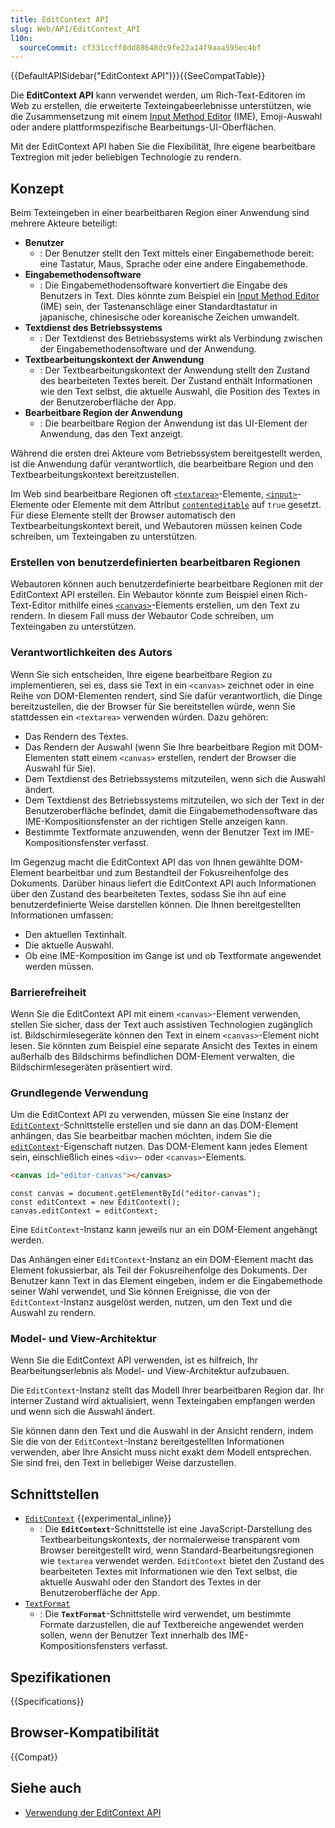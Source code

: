 ```yaml
---
title: EditContext API
slug: Web/API/EditContext_API
l10n:
  sourceCommit: cf331ccff0dd88648dc9fe22a14f9aaa595ec4bf
---
```


{{DefaultAPISidebar("EditContext API")}}{{SeeCompatTable}}

Die **EditContext API** kann verwendet werden, um Rich-Text-Editoren im Web zu erstellen, die erweiterte Texteingabeerlebnisse unterstützen, wie die Zusammensetzung mit einem [Input Method Editor](/de/docs/Glossary/Input_Method_Editor) (IME), Emoji-Auswahl oder andere plattformspezifische Bearbeitungs-UI-Oberflächen.

Mit der EditContext API haben Sie die Flexibilität, Ihre eigene bearbeitbare Textregion mit jeder beliebigen Technologie zu rendern.

## Konzept

Beim Texteingeben in einer bearbeitbaren Region einer Anwendung sind mehrere Akteure beteiligt:

- **Benutzer**
  - : Der Benutzer stellt den Text mittels einer Eingabemethode bereit: eine Tastatur, Maus, Sprache oder eine andere Eingabemethode.
- **Eingabemethodensoftware**
  - : Die Eingabemethodensoftware konvertiert die Eingabe des Benutzers in Text. Dies könnte zum Beispiel ein [Input Method Editor](/de/docs/Glossary/Input_Method_Editor) (IME) sein, der Tastenanschläge einer Standardtastatur in japanische, chinesische oder koreanische Zeichen umwandelt.
- **Textdienst des Betriebssystems**
  - : Der Textdienst des Betriebssystems wirkt als Verbindung zwischen der Eingabemethodensoftware und der Anwendung.
- **Textbearbeitungskontext der Anwendung**
  - : Der Textbearbeitungskontext der Anwendung stellt den Zustand des bearbeiteten Textes bereit. Der Zustand enthält Informationen wie den Text selbst, die aktuelle Auswahl, die Position des Textes in der Benutzeroberfläche der App.
- **Bearbeitbare Region der Anwendung**
  - : Die bearbeitbare Region der Anwendung ist das UI-Element der Anwendung, das den Text anzeigt.

Während die ersten drei Akteure vom Betriebssystem bereitgestellt werden, ist die Anwendung dafür verantwortlich, die bearbeitbare Region und den Textbearbeitungskontext bereitzustellen.

Im Web sind bearbeitbare Regionen oft [`<textarea>`](/de/docs/Web/HTML/Element/textarea)-Elemente, [`<input>`](/de/docs/Web/HTML/Element/input)-Elemente oder Elemente mit dem Attribut [`contenteditable`](/de/docs/Web/HTML/Global_attributes/contenteditable) auf `true` gesetzt. Für diese Elemente stellt der Browser automatisch den Textbearbeitungskontext bereit, und Webautoren müssen keinen Code schreiben, um Texteingaben zu unterstützen.

### Erstellen von benutzerdefinierten bearbeitbaren Regionen

Webautoren können auch benutzerdefinierte bearbeitbare Regionen mit der EditContext API erstellen. Ein Webautor könnte zum Beispiel einen Rich-Text-Editor mithilfe eines [`<canvas>`](/de/docs/Web/HTML/Element/canvas)-Elements erstellen, um den Text zu rendern. In diesem Fall muss der Webautor Code schreiben, um Texteingaben zu unterstützen.

### Verantwortlichkeiten des Autors

Wenn Sie sich entscheiden, Ihre eigene bearbeitbare Region zu implementieren, sei es, dass sie Text in ein `<canvas>` zeichnet oder in eine Reihe von DOM-Elementen rendert, sind Sie dafür verantwortlich, die Dinge bereitzustellen, die der Browser für Sie bereitstellen würde, wenn Sie stattdessen ein `<textarea>` verwenden würden. Dazu gehören:

- Das Rendern des Textes.
- Das Rendern der Auswahl (wenn Sie Ihre bearbeitbare Region mit DOM-Elementen statt einem `<canvas>` erstellen, rendert der Browser die Auswahl für Sie).
- Dem Textdienst des Betriebssystems mitzuteilen, wenn sich die Auswahl ändert.
- Dem Textdienst des Betriebssystems mitzuteilen, wo sich der Text in der Benutzeroberfläche befindet, damit die Eingabemethodensoftware das IME-Kompositionsfenster an der richtigen Stelle anzeigen kann.
- Bestimmte Textformate anzuwenden, wenn der Benutzer Text im IME-Kompositionsfenster verfasst.

Im Gegenzug macht die EditContext API das von Ihnen gewählte DOM-Element bearbeitbar und zum Bestandteil der Fokusreihenfolge des Dokuments. Darüber hinaus liefert die EditContext API auch Informationen über den Zustand des bearbeiteten Textes, sodass Sie ihn auf eine benutzerdefinierte Weise darstellen können. Die Ihnen bereitgestellten Informationen umfassen:

- Den aktuellen Textinhalt.
- Die aktuelle Auswahl.
- Ob eine IME-Komposition im Gange ist und ob Textformate angewendet werden müssen.

### Barrierefreiheit

Wenn Sie die EditContext API mit einem `<canvas>`-Element verwenden, stellen Sie sicher, dass der Text auch assistiven Technologien zugänglich ist. Bildschirmlesegeräte können den Text in einem `<canvas>`-Element nicht lesen. Sie könnten zum Beispiel eine separate Ansicht des Textes in einem außerhalb des Bildschirms befindlichen DOM-Element verwalten, die Bildschirmlesegeräten präsentiert wird.

### Grundlegende Verwendung

Um die EditContext API zu verwenden, müssen Sie eine Instanz der [`EditContext`](/de/docs/Web/API/EditContext)-Schnittstelle erstellen und sie dann an das DOM-Element anhängen, das Sie bearbeitbar machen möchten, indem Sie die [`editContext`](/de/docs/Web/API/HTMLElement/editContext)-Eigenschaft nutzen. Das DOM-Element kann jedes Element sein, einschließlich eines `<div>`- oder `<canvas>`-Elements.

```html
<canvas id="editor-canvas"></canvas>
```

```js-nolint
const canvas = document.getElementById("editor-canvas");
const editContext = new EditContext();
canvas.editContext = editContext;
```

Eine `EditContext`-Instanz kann jeweils nur an ein DOM-Element angehängt werden.

Das Anhängen einer `EditContext`-Instanz an ein DOM-Element macht das Element fokussierbar, als Teil der Fokusreihenfolge des Dokuments. Der Benutzer kann Text in das Element eingeben, indem er die Eingabemethode seiner Wahl verwendet, und Sie können Ereignisse, die von der `EditContext`-Instanz ausgelöst werden, nutzen, um den Text und die Auswahl zu rendern.

### Model- und View-Architektur

Wenn Sie die EditContext API verwenden, ist es hilfreich, Ihr Bearbeitungserlebnis als Model- und View-Architektur aufzubauen.

Die `EditContext`-Instanz stellt das Modell Ihrer bearbeitbaren Region dar. Ihr interner Zustand wird aktualisiert, wenn Texteingaben empfangen werden und wenn sich die Auswahl ändert.

Sie können dann den Text und die Auswahl in der Ansicht rendern, indem Sie die von der `EditContext`-Instanz bereitgestellten Informationen verwenden, aber Ihre Ansicht muss nicht exakt dem Modell entsprechen. Sie sind frei, den Text in beliebiger Weise darzustellen.

## Schnittstellen

- [`EditContext`](/de/docs/Web/API/EditContext) {{experimental_inline}}
  - : Die **`EditContext`**-Schnittstelle ist eine JavaScript-Darstellung des Textbearbeitungskontexts, der normalerweise transparent vom Browser bereitgestellt wird, wenn Standard-Bearbeitungsregionen wie `textarea` verwendet werden. `EditContext` bietet den Zustand des bearbeiteten Textes mit Informationen wie den Text selbst, die aktuelle Auswahl oder den Standort des Textes in der Benutzeroberfläche der App.
- [`TextFormat`](/de/docs/Web/API/TextFormat)
  - : Die **`TextFormat`**-Schnittstelle wird verwendet, um bestimmte Formate darzustellen, die auf Textbereiche angewendet werden sollen, wenn der Benutzer Text innerhalb des IME-Kompositionsfensters verfasst.

## Spezifikationen

{{Specifications}}

## Browser-Kompatibilität

{{Compat}}

## Siehe auch

- [Verwendung der EditContext API](/de/docs/Web/API/EditContext_API/Guide)
